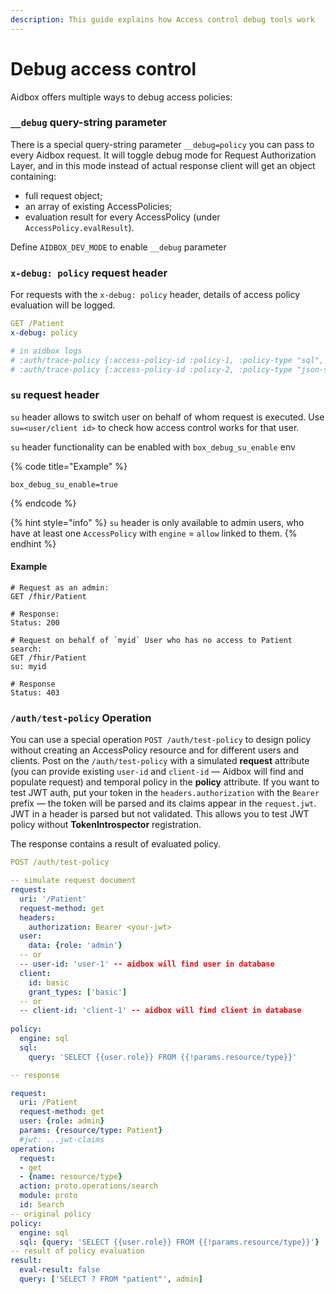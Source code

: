 ```yaml
---
description: This guide explains how Access control debug tools work
---
```


# Debug access control

Aidbox offers multiple ways to debug access policies:

### `__debug` query-string parameter

There is a special query-string parameter `__debug=policy` you can pass to every Aidbox request. It will toggle debug mode for Request Authorization Layer, and in this mode instead of actual response client will get an object containing:

* full request object;
* an array of existing AccessPolicies;
* evaluation result for every AccessPolicy (under `AccessPolicy.evalResult`).

Define `AIDBOX_DEV_MODE` to enable `__debug` parameter

### `x-debug: policy` request header

For requests with the `x-debug: policy` header, details of access policy evaluation will be logged.

```yaml
GET /Patient
x-debug: policy

# in aidbox logs
# :auth/trace-policy {:access-policy-id :policy-1, :policy-type "sql", ...
# :auth/trace-policy {:access-policy-id :policy-2, :policy-type "json-schema",...
```

### `su` request header

`su` header allows to switch user on behalf of whom request is executed. Use `su=<user/client id>` to check how access control works for that user.

`su` header functionality can be enabled with `box_debug_su_enable` env

{% code title="Example" %}
```
box_debug_su_enable=true
```
{% endcode %}

{% hint style="info" %}
`su` header is only available to admin users, who have at least one `AccessPolicy`  with `engine` = `allow` linked to them.&#x20;
{% endhint %}

#### Example

```http
# Request as an admin:
GET /fhir/Patient

# Response:
Status: 200
```

```http
# Request on behalf of `myid` User who has no access to Patient search:
GET /fhir/Patient
su: myid

# Response
Status: 403
```

### `/auth/test-policy` Operation

You can use a special operation `POST /auth/test-policy` to design policy without creating an AccessPolicy resource and for different users and clients. Post on the `/auth/test-policy` with a simulated **request** attribute (you can provide existing `user-id` and `client-id` — Aidbox will find and populate request) and temporal policy in the **policy** attribute. If you want to test JWT auth, put your token in the `headers.authorization` with the `Bearer` prefix — the token will be parsed and its claims appear in the `request.jwt`. JWT in a header is parsed but not validated. This allows you to test JWT policy without **TokenIntrospector** registration.

The response contains a result of evaluated policy.

```yaml
POST /auth/test-policy

-- simulate request document
request:
  uri: '/Patient'
  request-method: get
  headers:
    authorization: Bearer <your-jwt>
  user:
    data: {role: 'admin'}
  -- or 
  -- user-id: 'user-1' -- aidbox will find user in database
  client:
    id: basic
    grant_types: ['basic']
  -- or 
  -- client-id: 'client-1' -- aidbox will find client in database
    
policy:
  engine: sql
  sql:
    query: 'SELECT {{user.role}} FROM {{!params.resource/type}}'

-- response

request:
  uri: /Patient
  request-method: get
  user: {role: admin}
  params: {resource/type: Patient}
  #jwt: ...jwt-claims
operation:
  request:
  - get
  - {name: resource/type}
  action: proto.operations/search
  module: proto
  id: Search
-- original policy
policy:
  engine: sql
  sql: {query: 'SELECT {{user.role}} FROM {{!params.resource/type}}'}
-- result of policy evaluation
result:
  eval-result: false
  query: ['SELECT ? FROM "patient"', admin]
```
